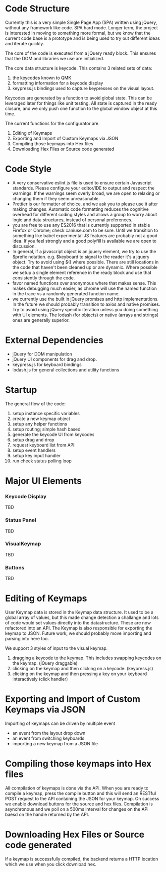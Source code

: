 Code Structure
==============

Currently this is a very simple Single Page App (SPA) written using jQuery, without any framework like code. SPA hard mode.  Longer term, the project is interested in moving to something more formal, but we know that the current code base is a prototype and is being used to try out different ideas and iterate quickly.

The core of the code is executed from a jQuery ready block. This ensures that the DOM and libraries we use are initialized.

The core data structure is keycode. This contains 3 related sets of data:

 1. the keycodes known to QMK
 1. formatting information for a keycode display
 1. keypress.js bindings used to capture keypresses on the visual layout.

Keycodes are generated by a function to avoid global state. This
can be leveraged later for things like unit testing. All state is
captured in the ready closure, and we only push one function to the
global window object at this time.

The current functions for the configurator are:

 1. Editing of Keymaps
 1. Exporting and Import of Custom Keymaps via JSON
 1. Compiling those keymaps into Hex files
 1. Downloading Hex Files or Source code generated

Code Style
==========

 - A very conservative eslint.js file is used to ensure certain Javascript standards. Please configure your editor/IDE to output and respect the warnings. If the warnings seem overly broad, we are open to relaxing or changing them if they seem unreasonable.
 - Prettier is our formatter of choice, and we ask you to please use it after making changes. Automatic code formatting reduces the cognitive overhead for different coding styles and allows a group to worry about logic and data structures, instead of personal preferences.
 - you are free to use any ES2016 that is currently supported in stable Firefox or Chrome; check caniuse.com to be sure.  Until we transition to something like babel experimental JS features are probably not a good idea. If you feel strongly and a good polyfill is available we are open to discussion.
 - In general, if a javascript object is an jquery element, we try to use the $prefix notation. e.g. $keyboard to signal to the reader it's a jquery object. Try to avoid using $() where possible. There are still locations in the code that haven't been cleaned up or are dynamic. Where possible we setup a single element reference in the ready block and use that consistently through the code.
 - favor named functions over anonymous where that makes sense. This makes debugging much easier, as chrome will use the named function in the trace vs a randomly generated function name.
 - we currently use the built in jQuery promises and http implementations. In the future we should probably transition to axios and native promises. Try to avoid using jQuery specific iteration unless you doing something with UI elements. The lodash (for objects) or native (arrays and strings) ones are generally superior.

External Dependencies
=====================

 - jQuery for DOM manipulation
 - jQuery UI components for drag and drop.
 - keypress.js for keyboard bindings
 - lodash.js for general collections and utility functions


Startup
=======

The general flow of the code:

 1. setup instance specific variables
 1. create a new keymap object
 1. setup any helper functions
 1. setup routing; simple hash based
 1. generate the keycode UI from keycodes
 1. setup drag and drop
 1. request keyboard list from API
 1. setup event handlers
 1. setup key input handler
 1. run check status polling loop

Major UI Elements
=================

### Keycode Display

TBD

### Status Panel

TBD

### VisualKeymap

TBD

### Buttons

TBD


Editing of Keymaps
==================

User Keymap data is stored in the Keymap data structure. It used to be a global array of values, but this made change detection a challange and lots of code would set values directly into the datastructure. These are now refactored into an API. The Keymap is also responsible for exporting the keymap to JSON. Future work, we should probably move importing and parsing into here too.

We support 3 styles of input to the visual keymap.

 1. dragging a keycode to the keymap. This includes swapping keycodes on the keymap. (jQuery draggable)
 1. clicking on the keymap and then clicking on a keycode. (keypress.js)
 1. clicking on the keymap and then pressing a key on your keyboard interactively (click handler)


Exporting and Import of Custom Keymaps via JSON
===============================================

Importing of keymaps can be driven by multiple event

 - an event from the layout drop down
 - an event from switching keyboards
 - importing a new keymap from a JSON file

Compiling those keymaps into Hex files
======================================

All compilation of keymaps is done via the API. When you are ready to compile a keymap, press the compile button and this will send an RESTful POST request to the API containing the JSON for your keymap. On success we enable download buttons for the source and hex files. Compilation is asynchronous and we poll on a 500ms interval for changes on the API baesd on the handle returned by the API.


Downloading Hex Files or Source code generated
==============================================

If a keymap is successfully compiled, the backend returns a HTTP location which we use when you click download hex.
